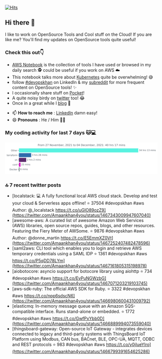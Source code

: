 [![Hits](https://hits.seeyoufarm.com/api/count/incr/badge.svg?url=https%3A%2F%2Fgithub.com%2Fakhan4u%2Fhit-counter&count_bg=%2379C83D&title_bg=%23555555&icon=&icon_color=%23E7E7E7&title=visits&edge_flat=false)](https://hits.seeyoufarm.com)

## Hi there 👋

I like to work on OpenSource Tools and Cool stuff on the Cloud! If you are like me? You'll find my updates on OpenSource tools quite useful!

### Check this out👇

* [AWS Notebook](https://histre.com/public/notebooks/dnllyanu/aws/) is the collection of tools I have used or browsed in my daily search 🕵️ could be useful if you work on AWS ☁️
* This notebook talks more about [Kubernetes](https://histre.com/public/notebooks/6uxdvo3y/kubernetes/) quite be overwhelming! 😅
* follow [#devopskhan](https://www.linkedin.com/feed/hashtag/devopskhan/) on LinkedIn & my [subreddit](https://www.reddit.com/r/devopskhan/) for more frequent content on OpenSource tools! ✨
* I occasionally share stuff on [Pocket](https://getpocket.com/@ej6g8d1dp2829A16a9Tf5d4T6bAMp3d8791rejDe86yem3bm4e14ex4fT4dluk29)!
* A quite noisy birdy on [twitter](https://twitter.com/Amaankhan4you) too! 😂
* Once in a great while I [blog](https://linuxparrot.com/) 😬


- 📫 **How to reach me** : [LinkedIn](https://www.linkedin.com/in/amaan-khan-linux-ninja) damn easy!
- 😄 **Pronouns** : He / Him 🤷‍♂️

### My coding activity for last 7 days 🐱💻

<img src="https://github.com/akhan4u/akhan4u/blob/main/images/stat.svg" alt="Amaan's Wakatime Activity!"/>

### 🔝 7 recent twitter posts
<!-- DEVDOJO:START -->
- [localstack: 💻  A fully functional local AWS cloud stack. Develop and test your cloud &amp; Serverless apps offline!
⭐️ 37504
#devopskhan #aws
Author: @_localstack
https://t.co/uGlO89ozZ9](https://twitter.com/Amaankhan4you/status/1467343009947607040)
- [awesome-aws: A curated list of awesome Amazon Web Services &lpar;AWS&rpar; libraries, open source repos, guides, blogs, and other resources.  Featuring the Fiery Meter of AWSome.
⭐️ 9876
#devopskhan #aws
Author: @donne_martin
https://t.co/E5EmmXZ0Vt](https://twitter.com/Amaankhan4you/status/1467252407482478596)
- [saml2aws: CLI tool which enables you to login and retrieve AWS temporary credentials using a SAML IDP
⭐️ 1361
#devopskhan #aws
https://t.co/P5qDD78LYm](https://twitter.com/Amaankhan4you/status/1467161805315198978)
- [aiobotocore: asyncio support for botocore library using aiohttp
⭐️ 734
#devopskhan #aws
https://t.co/EvPuNGWzbG](https://twitter.com/Amaankhan4you/status/1467071203219103745)
- [aws-sdk-ruby: The official AWS SDK for Ruby.
⭐️ 3322
#devopskhan #aws
https://t.co/npp6sdscN6](https://twitter.com/Amaankhan4you/status/1466980600431009792)
- [elasticmq: In-memory message queue with an Amazon SQS-compatible interface. Runs stand-alone or embedded.
⭐️ 1772
#devopskhan #aws
https://t.co/GwfPxYbb0D](https://twitter.com/Amaankhan4you/status/1466889994073559040)
- [thingsboard-gateway: Open-source IoT Gateway - integrates devices connected to legacy and third-party systems with ThingsBoard IoT Platform using Modbus, CAN bus, BACnet, BLE, OPC-UA, MQTT, ODBC and REST protocols
⭐️ 983
#devopskhan #aws
https://t.co/y0jIueYIro](https://twitter.com/Amaankhan4you/status/1466799391654625286)
<!-- DEVDOJO:END -->

<!-- ![Amaan's GitHub stats](https://github-readme-stats.vercel.app/api?username=akhan4u&count_private=true&show_icons=true&hide=contribs) -->
